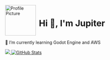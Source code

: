 
<div style="display: flex; align-items: center;">
  <img src="https://github.com/Yumin-Lim/Yumin-Lim/assets/97876054/5665bae4-6bf3-41d3-a0f7-0e4f6e8f9cc8" width="100" height="100" alt="Profile Picture" style="margin-right: 10px;">
 <h1 align="left">Hi 👋, I'm Jupiter</h1>
</div>

<p>🌱 I’m currently learning Godot Engine and AWS</p>

<!-- GitHub Stats -->
<div>
  <a href="https://github.com/anuraghazra/github-readme-stats">
    <img src="https://github-readme-stats.vercel.app/api/top-langs/?username=Yumin-Limalt="Top Langs">

  </a>
  <a href="https://github.com/anuraghazra/github-readme-stats">
    <img src="https://github-readme-stats.vercel.app/api?username=Yumin-Lim&show_icons=true&theme=default" alt="GitHub Stats">
  </a>
</div>
